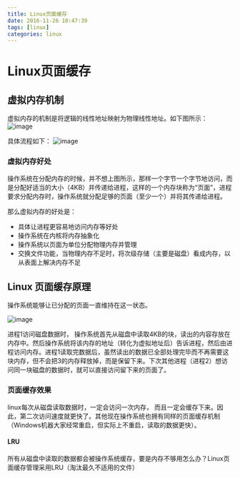 ```yaml
---
title: Linux页面缓存
date: 2016-11-26 10:47:39
tags: [linux]
categories: linux
---
```

# Linux页面缓存

## 虚拟内存机制
虚拟内存的机制是将逻辑的线性地址映射为物理线性地址。如下图所示：
![image](/images/inode/inode1.jpg)

具体流程如下：
![image](/images/inode/inode2.jpg)

### 虚拟内存好处
 操作系统在分配内存的时候，并不想上图所示，那样一个字节一个字节地访问，而是分配好适当的大小（4KB）并传递给进程，这样的一个内存块称为“页面”，进程要求分配内存时，操作系统就分配足够的页面（至少一个）并将其传递给进程。
 
 那么虚拟内存的好处是：

 - 具体让进程更容易地访问内存等好处
 - 操作系统在内核将内存抽象化
 - 操作系统以页面为单位分配物理内存并管理
 - 交换文件功能，当物理内存不足时，将次级存储（主要是磁盘）看成内存，以从表面上解决内存不足
 
 
## Linux 页面缓存原理
 
 操作系统能够让已分配的页面一直维持在这一状态。
 
![image](/images/inode/inode3.jpg)
 
 进程1访问磁盘数据时， 操作系统首先从磁盘中读取4KB的块，读出的内容存放在内存中。然后操作系统将该内存的地址（转化为虚拟地址后）告诉进程，然后由进程访问内存。进程1读取完数据后，虽然读出的数据已全部处理完毕而不再需要这块内存，但不会把3的内存释放掉，而是保留下来。下次其他进程（进程2）想访问同一块磁盘的数据时，就可以直接访问留下来的页面了。

###  页面缓存效果
linux每次从磁盘读取数据时，一定会访问一次内存， 而且一定会缓存下来。因此，第二次访问速度就更快了。其他现在操作系统也拥有同样的页面缓存机制（Windows机器大家经常重启，但实际上不重启，读取的数据更快）。

#### LRU
所有从磁盘中读取的数据都会被操作系统缓存，要是内存不够用怎么办？Linux页面缓存管理采用LRU（淘汰最久不适用的文件）




